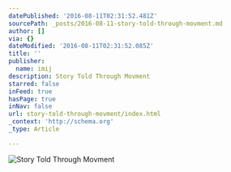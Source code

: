 ```yaml
---
datePublished: '2016-08-11T02:31:52.481Z'
sourcePath: _posts/2016-08-11-story-told-through-movment.md
author: []
via: {}
dateModified: '2016-08-11T02:31:52.085Z'
title: ''
publisher:
  name: imij
description: Story Told Through Movment
starred: false
inFeed: true
hasPage: true
inNav: false
url: story-told-through-movment/index.html
_context: 'http://schema.org'
_type: Article

---
```

![Story Told Through Movment](https://the-grid-user-content.s3-us-west-2.amazonaws.com/0ece1bda-33d7-4348-8011-304fe74656ee.jpg)